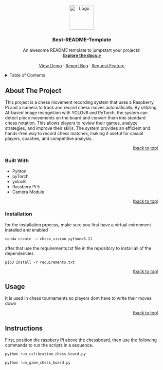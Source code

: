 <!-- Improved compatibility of back to top link: See: https://github.com/othneildrew/Best-README-Template/pull/73 -->
<a id="readme-top"></a>
<!--
*** Thanks for checking out the Best-README-Template. If you have a suggestion
*** that would make this better, please fork the repo and create a pull request
*** or simply open an issue with the tag "enhancement".
*** Don't forget to give the project a star!
*** Thanks again! Now go create something AMAZING! :D
-->



<!-- PROJECT SHIELDS -->
<!--
*** I'm using markdown "reference style" links for readability.
*** Reference links are enclosed in brackets [ ] instead of parentheses ( ).
*** See the bottom of this document for the declaration of the reference variables
*** for contributors-url, forks-url, etc. This is an optional, concise syntax you may use.
*** https://www.markdownguide.org/basic-syntax/#reference-style-links
-->

<!-- PROJECT LOGO -->
<br />
<div align="center">
  <a href="https://github.com/othneildrew/Best-README-Template">
    <img src="images/logo.png" alt="Logo" width="80" height="80">
  </a>

  <h3 align="center">Best-README-Template</h3>

  <p align="center">
    An awesome README template to jumpstart your projects!
    <br />
    <a href="https://github.com/othneildrew/Best-README-Template"><strong>Explore the docs »</strong></a>
    <br />
    <br />
    <a href="https://github.com/othneildrew/Best-README-Template">View Demo</a>
    &middot;
    <a href="https://github.com/othneildrew/Best-README-Template/issues/new?labels=bug&template=bug-report---.md">Report Bug</a>
    &middot;
    <a href="https://github.com/othneildrew/Best-README-Template/issues/new?labels=enhancement&template=feature-request---.md">Request Feature</a>
  </p>
</div>



<!-- TABLE OF CONTENTS -->
<details>
  <summary>Table of Contents</summary>
  <ol>
    <li>
      <a href="#about-the-project">About The Project</a>
      <ul>
        <li><a href="#built-with">Built With</a></li>
      </ul>
    </li>
    <li>
      <a href="#getting-started">Getting Started</a>
      <ul>
        <li><a href="#prerequisites">Prerequisites</a></li>
        <li><a href="#installation">Installation</a></li>
      </ul>
    </li>
    <li><a href="#usage">Usage</a></li>
    <li><a href="#roadmap">Roadmap</a></li>
    <li><a href="#contributing">Contributing</a></li>
    <li><a href="#license">License</a></li>
    <li><a href="#contact">Contact</a></li>
    <li><a href="#acknowledgments">Acknowledgments</a></li>
  </ol>
</details>



<!-- ABOUT THE PROJECT -->
## About The Project



This project is a chess movement recording system that uses a Raspberry Pi and a camera to track and record chess moves automatically. By utilizing AI-based image recognition with YOLOv8 and PyTorch, the system can detect piece movements on the board and convert them into standard chess notation. This allows players to review their games, analyze strategies, and improve their skills. The system provides an efficient and hands-free way to record chess matches, making it useful for casual players, coaches, and competitive analysis.


<p align="right">(<a href="#readme-top">back to top</a>)</p>



### Built With


* Pyhton
* pyTorch
* yolov8
* Rassbery Pi 5
* Camera Module

<p align="right">(<a href="#readme-top">back to top</a>)</p>

### Installation

for the installation process, make sure you first have a virtual evironment installed and enabled 
```sh
conda create -n chess_vision python=3.11
```
after that use the requirements.txt file in the repository to install all of the dependencies
```
pip3 install -r requirements.txt
```


<p align="right">(<a href="#readme-top">back to top</a>)</p>



<!-- USAGE EXAMPLES -->
## Usage

It is used in chess tournaments so players dont have to write their moves down

<p align="right">(<a href="#readme-top">back to top</a>)</p>


## Instructions

First, position the raspbery Pi above the chessboard, then use the following commands to run the scripts in a sequence.
```
python run_calibration_chess_board.py
```
```
python run_game_chess_board.py
```
